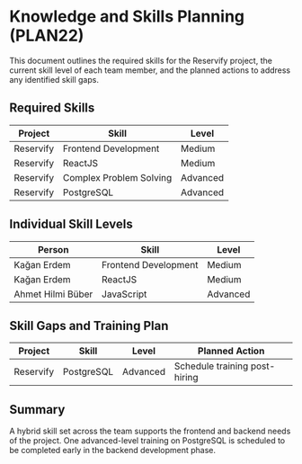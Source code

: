 # Knowledge and Skills Planning (PLAN22)

This document outlines the required skills for the Reservify project, the current skill level of each team member, and the planned actions to address any identified skill gaps.

## Required Skills

| Project | Skill                   | Level    |
|---------|-------------------------|----------|
| Reservify | Frontend Development    | Medium   |
| Reservify | ReactJS                 | Medium   |
| Reservify | Complex Problem Solving| Advanced |
| Reservify | PostgreSQL              | Advanced |

## Individual Skill Levels

| Person           | Skill                | Level    |
|------------------|----------------------|----------|
| Kağan Erdem      | Frontend Development | Medium   |
| Kağan Erdem      | ReactJS              | Medium   |
| Ahmet Hilmi Büber| JavaScript           | Advanced |

## Skill Gaps and Training Plan

| Project | Skill      | Level    | Planned Action                |
|---------|------------|----------|-------------------------------|
| Reservify | PostgreSQL | Advanced | Schedule training post-hiring |

## Summary

A hybrid skill set across the team supports the frontend and backend needs of the project. One advanced-level training on PostgreSQL is scheduled to be completed early in the backend development phase.
